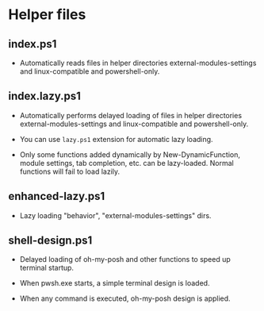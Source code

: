 # Helper files

## index.ps1

- Automatically reads files in helper directories external-modules-settings and
  linux-compatible and powershell-only.

## index.lazy.ps1

- Automatically performs delayed loading of files in helper directories
  external-modules-settings and linux-compatible and powershell-only.

- You can use `lazy.ps1` extension for automatic lazy loading.

- Only some functions added dynamically by New-DynamicFunction, module settings,
  tab completion, etc. can be lazy-loaded. Normal functions will fail to load
  lazily.

## enhanced-lazy.ps1

- Lazy loading "behavior", "external-modules-settings" dirs.

## shell-design.ps1

- Delayed loading of oh-my-posh and other functions to speed up terminal
  startup.

- When pwsh.exe starts, a simple terminal design is loaded.

- When any command is executed, oh-my-posh design is applied.
